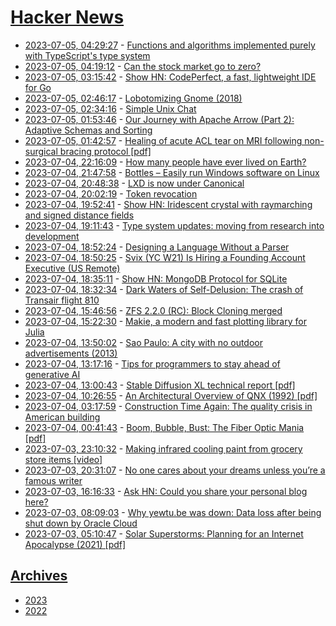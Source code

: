 # [Hacker News](https://kherrick.github.io/hacker-news/)

* [2023-07-05, 04:29:27](https://news.ycombinator.com/item?id=36595512) - [Functions and algorithms implemented purely with TypeScript's type system](https://github.com/ronami/meta-typing)
* [2023-07-05, 04:19:12](https://news.ycombinator.com/item?id=36595481) - [Can the stock market go to zero?](https://www.afrugaldoctor.com/home/market-zero)
* [2023-07-05, 03:15:42](https://news.ycombinator.com/item?id=36595152) - [Show HN: CodePerfect, a fast, lightweight IDE for Go](https://codeperfect95.com)
* [2023-07-05, 02:46:17](https://news.ycombinator.com/item?id=36594985) - [Lobotomizing Gnome (2018)](https://eklitzke.org/lobotomizing-gnome)
* [2023-07-05, 02:34:16](https://news.ycombinator.com/item?id=36594916) - [Simple Unix Chat](https://the-dam.org/docs/explanations/suc.html)
* [2023-07-05, 01:53:46](https://news.ycombinator.com/item?id=36594695) - [Our Journey with Apache Arrow (Part 2): Adaptive Schemas and Sorting](https://arrow.apache.org/blog/2023/06/26/our-journey-at-f5-with-apache-arrow-part-2/)
* [2023-07-05, 01:42:57](https://news.ycombinator.com/item?id=36594634) - [Healing of acute ACL tear on MRI following non-surgical bracing protocol [pdf]](https://bjsm.bmj.com/content/bjsports/early/2023/06/13/bjsports-2023-106931.full.pdf?with-ds=yes)
* [2023-07-04, 22:16:09](https://news.ycombinator.com/item?id=36593206) - [How many people have ever lived on Earth?](https://www.prb.org/articles/how-many-people-have-ever-lived-on-earth/)
* [2023-07-04, 21:47:58](https://news.ycombinator.com/item?id=36592930) - [Bottles – Easily run Windows software on Linux](https://usebottles.com/)
* [2023-07-04, 20:48:38](https://news.ycombinator.com/item?id=36592343) - [LXD is now under Canonical](https://linuxcontainers.org/lxd/)
* [2023-07-04, 20:02:19](https://news.ycombinator.com/item?id=36591850) - [Token revocation](https://www.biscuitsec.org/docs/guides/revocation/)
* [2023-07-04, 19:52:41](https://news.ycombinator.com/item?id=36591767) - [Show HN: Iridescent crystal with raymarching and signed distance fields](https://varun.ca/ray-march-sdf/)
* [2023-07-04, 19:11:43](https://news.ycombinator.com/item?id=36591313) - [Type system updates: moving from research into development](https://elixir-lang.org/blog/2023/06/22/type-system-updates-research-dev/)
* [2023-07-04, 18:52:24](https://news.ycombinator.com/item?id=36591079) - [Designing a Language Without a Parser](https://thunderseethe.dev/posts/type-inference/)
* [2023-07-04, 18:50:25](https://news.ycombinator.com/item?id=36591057) - [Svix (YC W21) Is Hiring a Founding Account Executive (US Remote)](https://www.svix.com/careers/)
* [2023-07-04, 18:35:11](https://news.ycombinator.com/item?id=36590834) - [Show HN: MongoDB Protocol for SQLite](https://github.com/FerretDB/FerretDB)
* [2023-07-04, 18:32:34](https://news.ycombinator.com/item?id=36590806) - [Dark Waters of Self-Delusion: The crash of Transair flight 810](https://admiralcloudberg.medium.com/dark-waters-of-self-delusion-the-crash-of-transair-flight-810-a4eeb033bc00)
* [2023-07-04, 15:46:56](https://news.ycombinator.com/item?id=36588240) - [ZFS 2.2.0 (RC): Block Cloning merged](https://github.com/openzfs/zfs/pull/13392)
* [2023-07-04, 15:22:30](https://news.ycombinator.com/item?id=36587875) - [Makie, a modern and fast plotting library for Julia](https://makie.org)
* [2023-07-04, 13:50:02](https://news.ycombinator.com/item?id=36586632) - [Sao Paulo: A city with no outdoor advertisements (2013)](https://www.amusingplanet.com/2013/07/sao-paulo-city-with-no-outdoor.html)
* [2023-07-04, 13:17:16](https://news.ycombinator.com/item?id=36586248) - [Tips for programmers to stay ahead of generative AI](https://spectrum.ieee.org/ai-programming)
* [2023-07-04, 13:00:43](https://news.ycombinator.com/item?id=36586079) - [Stable Diffusion XL technical report [pdf]](https://github.com/Stability-AI/generative-models/blob/main/assets/sdxl_report.pdf)
* [2023-07-04, 10:26:55](https://news.ycombinator.com/item?id=36584692) - [An Architectural Overview of QNX (1992) [pdf]](https://cseweb.ucsd.edu/~voelker/cse221/papers/qnx-paper92.pdf)
* [2023-07-04, 03:17:59](https://news.ycombinator.com/item?id=36581770) - [Construction Time Again: The quality crisis in American building](https://thebaffler.com/salvos/construction-time-again-sisson)
* [2023-07-04, 00:41:43](https://news.ycombinator.com/item?id=36580713) - [Boom, Bubble, Bust: The Fiber Optic Mania [pdf]](https://internethistory.org/wp-content/uploads/2020/01/OSA_Boom.Bubble.Bust_Fiber.Optic_.Mania_.pdf)
* [2023-07-03, 23:10:32](https://news.ycombinator.com/item?id=36579995) - [Making infrared cooling paint from grocery store items [video]](https://www.youtube.com/watch?v=KDRnEm-B3AI)
* [2023-07-03, 20:31:07](https://news.ycombinator.com/item?id=36578361) - [No one cares about your dreams unless you’re a famous writer](https://lithub.com/no-one-cares-about-your-dreams-unless-youre-a-famous-writer/)
* [2023-07-03, 16:16:33](https://news.ycombinator.com/item?id=36575081) - [Ask HN: Could you share your personal blog here?](https://news.ycombinator.com/item?id=36575081)
* [2023-07-03, 08:09:03](https://news.ycombinator.com/item?id=36570158) - [Why yewtu.be was down: Data loss after being shut down by Oracle Cloud](https://gist.github.com/yewtudotbe/c16a69ddad88a37c2a364a5ff5359197)
* [2023-07-03, 05:10:47](https://news.ycombinator.com/item?id=36569156) - [Solar Superstorms: Planning for an Internet Apocalypse (2021) [pdf]](https://www.ics.uci.edu/~sabdujyo/papers/sigcomm21-cme.pdf)

## [Archives](archives/index.md)

* [2023](archives/2023/index.md)
* [2022](archives/2022/index.md)
